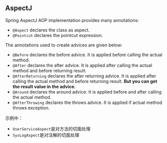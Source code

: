 ## AspectJ
Spring AspectJ AOP implementation provides many annotations:

* `@Aspect` declares the class as aspect.
* `@Pointcut` declares the pointcut expression.

The annotations used to create advices are given below:

* `@Before` declares the before advice. It is applied before calling the actual method.
* `@After` declares the after advice. It is applied after calling the actual method and before returning result.
* `@AfterReturning` declares the after returning advice. It is applied after calling the actual method and before returning result. **But you can get the result value in the advice.**
* `@Around` declares the around advice. It is applied before and after calling the actual method.
* `@AfterThrowing` declares the throws advice. It is applied if actual method throws exception.

示例中：
* `UserServiceAspect`是对方法的切面处理
* `SysLogAspect`是对注解的切面处理
